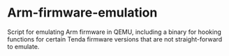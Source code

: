 # Arm-firmware-emulation
Script for emulating Arm firmware in QEMU, including a binary for hooking functions for certain Tenda firmware versions that are not straight-forward to emulate.
